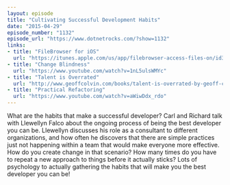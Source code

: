 ```yaml
---
layout: episode
title: "Cultivating Successful Development Habits"
date: "2015-04-29"
episode_number: "1132"
episode_url: "https://www.dotnetrocks.com/?show=1132"
links:
- title: "FileBrowser for iOS"
  url: "https://itunes.apple.com/us/app/filebrowser-access-files-on/id364738545?mt=8"
- title: "Change Blindness"
  url: "https://www.youtube.com/watch?v=1nL5ulsWMYc"
- title: "Talent is Overrated"
  url: "http://www.geoffcolvin.com/books/talent-is-overrated-by-geoff-colvin/"
- title: "Practical Refactoring"
  url: "https://www.youtube.com/watch?v=aWiwDdx_rdo"
---
```


What are the habits that make a successful developer? Carl and Richard talk with Llewellyn Falco about the ongoing process of being the best developer you can be. Llewellyn discusses his role as a consultant to different organizations, and how often he discovers that there are simple practices just not happening within a team that would make everyone more effective. How do you create change in that scenario? How many times do you have to repeat a new approach to things before it actually sticks? Lots of psychology to actually gathering the habits that will make you the best developer you can be!
